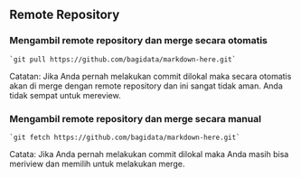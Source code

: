 ## Remote Repository

### Mengambil remote repository dan merge secara otomatis
    `git pull https://github.com/bagidata/markdown-here.git`
Catatan: Jika Anda pernah melakukan commit dilokal maka secara otomatis akan di merge dengan remote repository dan ini sangat tidak aman. Anda tidak sempat untuk mereview.

### Mengambil remote repository dan merge secara manual
    `git fetch https://github.com/bagidata/markdown-here.git`
Catata: Jika Anda pernah melakukan commit dilokal maka Anda masih bisa meriview dan memilih untuk melakukan merge.
